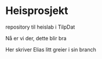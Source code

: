 # Heisprosjekt
repository til heislab i TilpDat

Nå er vi der, dette blir bra

Her skriver Elias litt greier i sin branch